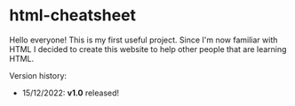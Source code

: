 # html-cheatsheet

Hello everyone! This is my first useful project. Since I'm now familiar with HTML I decided to create this website to help other people that are learning HTML.

Version history:
- 15/12/2022: **v1.0** released!